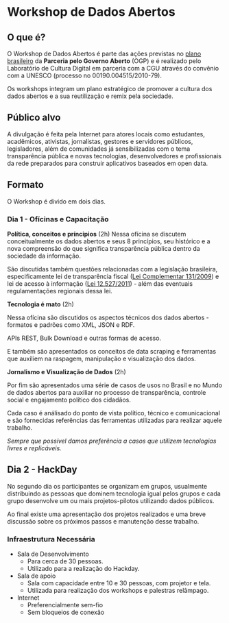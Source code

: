 # Workshop de Dados Abertos

## O que é?

O Workshop de Dados Abertos é parte das ações previstas no [plano brasileiro](http://www.cgu.gov.br/PrevencaodaCorrupcao/CompromissosInternacionais/GovernoAberto/documentos/arquivos/Balanco-Plano-Acao-Brasil-OGP-outubro2012.pdf) da **Parceria pelo Governo Aberto** (OGP) e é realizado pelo Laboratório de Cultura Digital em parceria com a CGU através do convênio com a UNESCO (processo no 00190.004515/2010-79).

Os workshops integram um plano estratégico de promover a cultura dos dados abertos e a sua reutilização e remix pela sociedade.

## Público alvo
A divulgação é feita pela Internet para atores locais como estudantes, acadêmicos, ativistas, jornalistas, gestores e servidores públicos, legisladores, além de comunidades já sensibilizadas com o tema transparência pública e novas tecnologias, desenvolvedores e profissionais da rede preparados para construir aplicativos baseados em open data.

## Formato

O Workshop é divido em dois dias.

### Dia 1 - Ofícinas e Capacitação
 
**Política, conceitos e príncipios** (2h)
Nessa ofícina se discutem conceitualmente os dados abertos e seus 8 princípios, seu histórico e a nova compreensão do que significa transparência pública dentro da sociedade da informação.

São discutidas também questões relacionadas com a legislação brasileira, especificamente lei de transparência fiscal ([Lei Complementar 131/2009](http://www.planalto.gov.br/ccivil_03/leis/lcp/lcp131.htm)) e lei de acesso à informação ([Lei 12.527/2011](http://www.planalto.gov.br/ccivil_03/_ato2011-2014/2011/lei/l12527.htm)) - além das eventuais regulamentações regionais dessa lei.

**Tecnologia é mato** (2h)

Nessa ofícina são discutidos os aspectos técnicos dos dados abertos - formatos e padrões como XML, JSON e RDF.

APIs REST, Bulk Download e outras formas de acesso.

E também são apresentados os conceitos de data scraping e ferramentas que auxiliem na raspagem, manipulação e visualização dos dados.

**Jornalismo e Visualização de Dados** (2h)

Por fim são apresentados uma série de casos de usos no Brasil e no Mundo de dados abertos para auxiliar no processo de transparência, controle social e engajamento político dos cidadãos.

Cada caso é análisado do ponto de vista político, técnico e comunicacional e são fornecidas referências das ferramentas utilizadas para realizar aquele trabalho.

*Sempre que possível damos preferência a casos que utilizem tecnologias livres e replicáveis.*


## Dia 2 - HackDay

No segundo dia os participantes se organizam em grupos, usualmente distribuindo as pessoas que dominem tecnologia igual pelos grupos e cada grupo desenvolve um ou mais projetos-pilotos utilizando dados públicos.

Ao final existe uma apresentação dos projetos realizados e uma breve discussão sobre os próximos passos e manutenção desse trabalho.

### Infraestrutura Necessária
* Sala de Desenvolvimento
	* Para cerca de 30 pessoas.
	* Utilizado para a realização do Hackday.
* Sala de apoio
	* Sala com capacidade entre 10 e 30 pessoas, com projetor e tela.
	* Utilizada para realização dos workshops e palestras relâmpago.
* Internet
	* Preferencialmente sem-fio
	* Sem bloqueios de conexão

